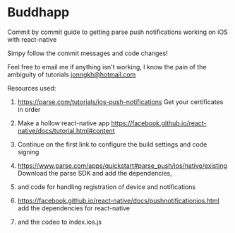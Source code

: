 # Buddhapp
Commit by commit guide to getting parse push notifications working on iOS with react-native

Simpy follow the commit messages and code changes!

Feel free to email me if anything isn't working, I know the pain of the ambiguity of tutorials
jonngkh@hotmail.com

Resources used:

1) https://parse.com/tutorials/ios-push-notifications Get your certificates in order

2) Make a hollow react-native app https://facebook.github.io/react-native/docs/tutorial.html#content

3) Continue on the first link to configure the build settings and code signing

4) https://www.parse.com/apps/quickstart#parse_push/ios/native/existing Download the parse SDK and add the dependencies,

5) and code for handling registration of device and notifications

6) https://facebook.github.io/react-native/docs/pushnotificationios.html add the dependencies for react-native

7) and the codeo to index.ios.js
